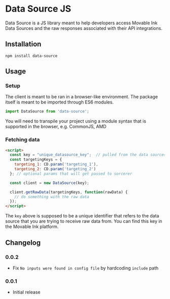 # Data Source JS

Data Source is a JS library meant to help developers access Movable Ink Data Sources and the raw responses associated with their API integrations.

## Installation

```
npm install data-source
```

## Usage

### Setup

The client is meant to be ran in a browser-like environment. The package itself is meant to be imported through ES6 modules.

```js
import DataSource from 'data-source';
```

You will need to transpile your project using a module syntax that is supported in the browser, e.g. CommonJS, AMD

### Fetching data

```html
<script>
  const key = "unique_datasource_key";  // pulled from the data sources application
  const targetingKeys = {
    targeting_1: CD.param('targeting_1'),
    targeting_2: CD.param('targeting_2')
  }; // optional params that will get passed to sorcerer

  const client = new DataSource(key);

  client.getRawData(targetingKeys, function(rawData) {
    // do something with the raw data
  });
</script>
```

The `key` above is supposed to be a unique identifier that refers to the data source that you are trying to receive raw
data from. You can find this key in the Movable Ink platform.

## Changelog

### 0.0.2
  * Fix `No inputs were found in config file` by hardcoding `include` path

### 0.0.1
  * Initial release
